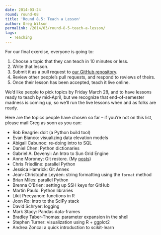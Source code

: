 ```yaml
---
date: 2014-03-24
round: round-08
title: 'Round 8.5: Teach a Lesson'
author: Greg Wilson
permalink: /2014/03/round-8-5-teach-a-lesson/
tags:
  - Teaching
---
```

For our final exercise, everyone is going to:

1.  Choose a topic that they can teach in 10 minutes or less.
2.  Write that lesson.
3.  Submit it as a pull request to [our GitHub repository][1].
4.  Review other people&#8217;s pull requests, and respond to reviews of theirs.
5.  Once their lesson has been accepted, teach it live online.

We&#8217;d like people to pick topics by Friday March 28, and to have lessons ready to teach by mid-April, but we recognize that end-of-semester madness is coming up, so we&#8217;ll run the live lessons when and as folks are ready.

Here are the topics people have chosen so far &#8211; if you&#8217;re not on this list, please mail Greg as soon as you can:

*   Rob Beagrie: doit (a Python build tool)
*   Evan Bianco: visualizing data elevation models
*   Abigail Cabunoc: re-doing intro to SQL
*   Daniel Chen: Python dictionaries
*   Gabriel A. Devenyi: An Intro to Sun Grid Engine
*   Anne Moroney: Git restore. (My [posts][2])
*   Chris Friedline: parallel Python
*   Jessica Hamrick: Git Annex
*   Jean-Christophe Leyden: string formatting using the `format` method
*   Brian Miles: parallel Python
*   Brenna O&#8217;Brien: setting up SSH keys for GitHub
*   Martin Paulo: Python libraries
*   Likit Preeyanon: functions in R
*   Joon Ro: intro to the SciPy stack
*   David Schryer: logging
*   Mark Stacy: Pandas data-frames
*   Bradley Taber-Thomas: parameter expansion in the shell
*   Stephen Turner: visualization using R + ggplot2
*   Andrea Zonca: a quick introduction to scikit-learn

 [1]: http://github.com/swcarpentry/bc/
 [2]: http://teaching.software-carpentry.org/author/anne-moroney/ "posts"
